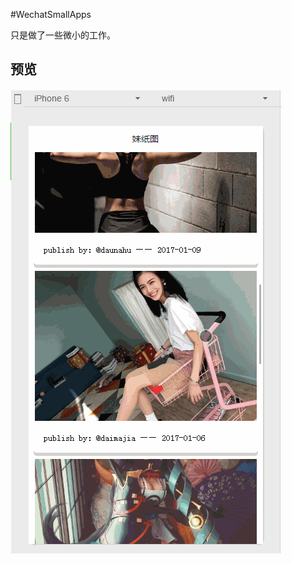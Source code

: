 #WechatSmallApps

只是做了一些微小的工作。

## 预览

![](https://github.com/johanazhu/WeChatMeiZi/blob/master/gif/2.gif)

